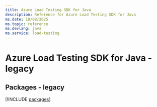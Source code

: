```yaml
---
title: Azure Load Testing SDK for Java
description: Reference for Azure Load Testing SDK for Java
ms.date: 10/08/2025
ms.topic: reference
ms.devlang: java
ms.service: load-testing
---
```

# Azure Load Testing SDK for Java - legacy
## Packages - legacy
[!INCLUDE [packages](load-testing-index.md)]